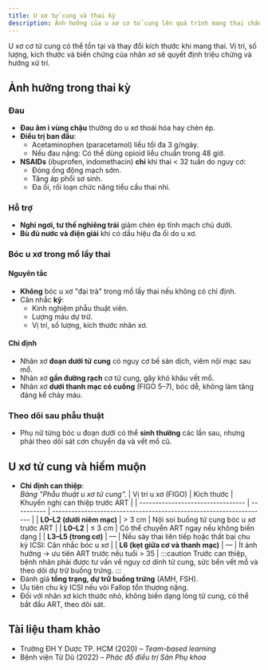 ```yaml
---
title: U xơ tử cung và thai kỳ
description: Ảnh hưởng của u xơ cơ tử cung lên quá trình mang thai chẩn đoán, điều trị đau, bóc u kết hợp mổ lấy thai và can thiệp ở phụ nữ hiếm muộn.
---
```


U xơ cơ tử cung có thể tồn tại và thay đổi kích thước khi mang thai. Vị trí, số lượng, kích thước và biến chứng của nhân xơ sẽ quyết định triệu chứng và hướng xử trí.

## Ảnh hưởng trong thai kỳ

### Đau

- **Đau âm ỉ vùng chậu** thường do u xơ thoái hóa hay chèn ép.
- **Điều trị ban đầu**:
  - Acetaminophen (paracetamol) liều tối đa 3 g/ngày.
  - Nếu đau nặng: Có thể dùng opioid liều chuẩn trong 48 giờ.
- **NSAIDs** (ibuprofen, indomethacin) **chỉ** khi thai < 32 tuần do nguy cơ:
  - Đóng ống động mạch sớm.
  - Tăng áp phổi sơ sinh.
  - Đa ối, rối loạn chức năng tiểu cầu thai nhi.

### Hỗ trợ

- **Nghỉ ngơi, tư thế nghiêng trái** giảm chèn ép tĩnh mạch chủ dưới.
- **Bù đủ nước và điện giải** khi có dấu hiệu đa ối do u xơ.

### Bóc u xơ trong mổ lấy thai

#### Nguyên tắc

- **Không** bóc u xơ "đại trà" trong mổ lấy thai nếu không có chỉ định.
- Cân nhắc **kỹ**:
  - Kinh nghiệm phẫu thuật viên.
  - Lượng máu dự trữ.
  - Vị trí, số lượng, kích thước nhân xơ.

#### Chỉ định

- Nhân xơ **đoạn dưới tử cung** có nguy cơ bế sản dịch, viêm nội mạc sau mổ.
- Nhân xơ **gần đường rạch** cơ tử cung, gây khó khâu vết mổ.
- Nhân xơ **dưới thanh mạc có cuống** (FIGO 5–7), bóc dễ, không làm tăng đáng kể chảy máu.

### Theo dõi sau phẫu thuật

- Phụ nữ từng bóc u đoạn dưới có thể **sinh thường** các lần sau, nhưng phải theo dõi sát cơn chuyển dạ và vết mổ cũ.

## U xơ tử cung và hiếm muộn

- **Chỉ định can thiệp**:<br>
  _Bảng "Phẫu thuật u xơ tử cung"._
  | Vị trí u xơ (FIGO) | Kích thước | Khuyến nghị can thiệp trước ART |
  | --------------------------------- | ---------- | ------------------------------------------------------------------- |
  | **L0–L2 (dưới niêm mạc)** | > 3 cm | Nội soi buồng tử cung bóc u xơ trước ART |
  | **L0–L2** | ≤ 3 cm | Có thể chuyển ART ngay nếu không biến dạng |
  | **L3–L5 (trong cơ)** | — | Nếu sảy thai liên tiếp hoặc thất bại chu kỳ ICSI: Cân nhắc bóc u xơ |
  | **L6 (kẹt giữa cơ và thanh mạc)** | — | Ít ảnh hưởng → ưu tiên ART trước nếu tuổi > 35 |
  :::caution
  Trước can thiệp, bệnh nhân phải được tư vấn về nguy cơ dính tử cung, sức bền vết mổ và theo dõi dự trữ buồng trứng.
  :::
- Đánh giá **tổng trạng, dự trữ buồng trứng** (AMH, FSH).
- Ưu tiên chu kỳ ICSI nếu vòi Fallop tổn thương nặng.
- Đối với nhân xơ kích thước nhỏ, không biến dạng lòng tử cung, có thể bắt đầu ART, theo dõi sát.

## Tài liệu tham khảo

- Trường ĐH Y Dược TP. HCM (2020) – _Team-based learning_
- Bệnh viện Từ Dũ (2022) – _Phác đồ điều trị Sản Phụ khoa_
